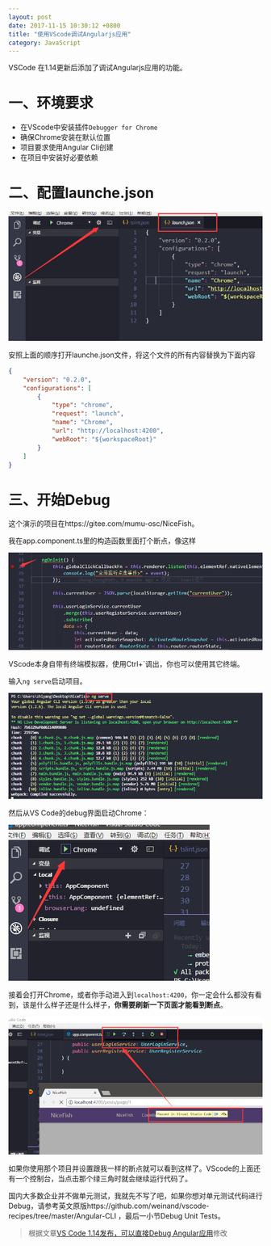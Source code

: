```yaml
---
layout: post
date: 2017-11-15 10:30:12 +0800
title: "使用VScode调试Angularjs应用"
category: JavaScript
---
```


VSCode 在1.14更新后添加了调试Angularjs应用的功能。

# 一、环境要求

- 在VScode中安装插件`Debugger for Chrome`
- 确保Chrome安装在默认位置
- 项目要求使用Angular Cli创建
- 在项目中安装好必要依赖

# 二、配置launche.json

![](/pics/2017/11/1501.png)

安照上面的顺序打开launche.json文件，将这个文件的所有内容替换为下面内容

```json
{
    "version": "0.2.0",
    "configurations": [
        {
            "type": "chrome",
            "request": "launch",
            "name": "Chrome",
            "url": "http://localhost:4200",
            "webRoot": "${workspaceRoot}"
        }
    ]
}
```

# 三、开始Debug

这个演示的项目在https://gitee.com/mumu-osc/NiceFish。

我在app.component.ts里的构造函数里面打个断点，像这样

![](/pics/2017/11/1502.png)

VScode本身自带有终端模拟器，使用Ctrl+`调出，你也可以使用其它终端。

输入`ng serve`启动项目。

![](/pics/2017/11/1503.png)

然后从VS Code的debug界面启动Chrome：

![](/pics/2017/11/1504.png)

接着会打开Chrome，或者你手动进入到`localhost:4200`，你一定会什么都没有看到，该是什么样子还是什么样子，**你需要刷新一下页面才能看到断点**。

![](/pics/2017/11/1505.png)

如果你使用那个项目并设置跟我一样的断点就可以看到这样了。VScode的上面还有一个控制台，当点击那个绿三角时就会继续运行代码了。

国内大多数企业并不做单元测试，我就先不写了吧，如果你想对单元测试代码进行Debug，请参考英文原版https://github.com/weinand/vscode-recipes/tree/master/Angular-CLI ，最后一小节Debug Unit Tests。


> 根据文章[VS Code 1.14发布，可以直接Debug Angular应用](https://damoqiongqiu.github.io/1-web/2017/07/12/debug-angular-inside-vscode.html)修改